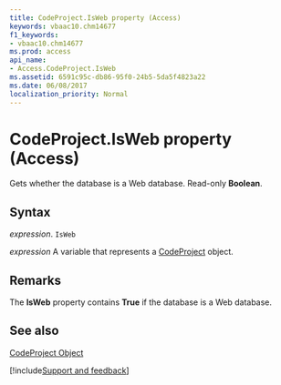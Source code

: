 ```yaml
---
title: CodeProject.IsWeb property (Access)
keywords: vbaac10.chm14677
f1_keywords:
- vbaac10.chm14677
ms.prod: access
api_name:
- Access.CodeProject.IsWeb
ms.assetid: 6591c95c-db86-95f0-24b5-5da5f4823a22
ms.date: 06/08/2017
localization_priority: Normal
---
```



# CodeProject.IsWeb property (Access)

Gets whether the database is a Web database. Read-only  **Boolean**.


## Syntax

_expression_. `IsWeb`

_expression_ A variable that represents a [CodeProject](Access.CodeProject.md) object.


## Remarks

The  **IsWeb** property contains **True** if the database is a Web database.


## See also


[CodeProject Object](Access.CodeProject.md)

[!include[Support and feedback](~/includes/feedback-boilerplate.md)]